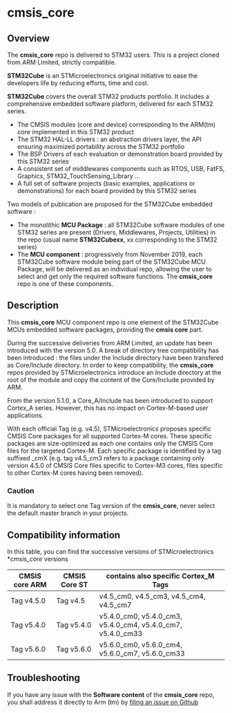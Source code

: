 # cmsis_core

## Overview

The **cmsis_core** repo is delivered to STM32 users. This is a project cloned from ARM Limited, strictly compatible. 

**STM32Cube** is an STMicroelectronics original initiative to ease the developers life by reducing efforts, time and cost.

**STM32Cube** covers the overall STM32 products portfolio. It includes a comprehensive embedded software platform, delivered for each STM32 series.
   * The CMSIS modules (core and device) corresponding to the ARM(tm) core implemented in this STM32 product
   * The STM32 HAL-LL drivers : an abstraction drivers layer, the API ensuring maximized portability across the STM32 portfolio 
   * The BSP Drivers of each evaluation or demonstration board provided by this STM32 series 
   * A consistent set of middlewares components such as RTOS, USB, FatFS, Graphics, STM32_TouchSensing_Library ...
   * A full set of software projects (basic examples, applications or demonstrations) for each board provided by this STM32 series

Two models of publication are proposed for the STM32Cube embedded software : 
   * The monolithic **MCU Package** : all STM32Cube software modules of one STM32 series are present (Drivers, Middlewares, Projects, Utilities) in the repo (usual name **STM32Cubexx**, xx corresponding to the STM32 series)
   * The **MCU component** : progressively from November 2019, each STM32Cube software module being part of the STM32Cube MCU Package, will be delivered as an individual repo, allowing the user to select and get only the required software functions. The **cmsis_core** repo is one of these components.

## Description
   
This **cmsis_core** MCU component repo is one element of the STM32Cube MCUs embedded software packages, providing the **cmsis core** part. 

During the successive deliveries from ARM Limited, an update has been introduced with the version 5.0. A break of directory tree compatibility has been introduced : the files under the Include directory have been transfered as Core/Include directory.
In order to keep compatibility, the **cmsis_core** repos provided by STMicroelectronics introduce an Include directory at the root of the module and copy the content of the Core/Include provided by ARM.

From the version 5.1.0, a Core_A/Include has been introduced to support Cortex_A series. However, this has no impact on Cortex-M-based user applications.

With each official Tag (e.g. v4.5), STMicroelectronics proposes specific CMSIS Core packages for all supported Cortex-M cores. These specific packages are size-optimized as each one contains only the CMSIS Core files for the targeted Cortex-M. Each specific package is identified by a tag suffixed _cmX (e.g. tag v4.5_cm3 refers to a package containing only version 4.5.0 of CMSIS Core files specific to Cortex-M3 cores, files specific to other Cortex-M cores having been removed).

### Caution 
It is mandatory to select one Tag version of the **cmsis_core**, never select the default master branch in your projects.

## Compatibility information

In this table, you can find the successive versions of STMicroelectronics **cmsis_core* versions  

CMSIS core ARM  | CMSIS Core ST | contains also specific Cortex_M Tags 
--------------- | ------------- | ------------------------------------
Tag v4.5.0 | Tag v4.5   | v4.5_cm0, v4.5_cm3, v4.5_cm4, v4.5_cm7
Tag v5.4.0 | Tag v5.4.0 | v5.4.0_cm0, v5.4.0_cm3, v5.4.0_cm4, v5.4.0_cm7, v5.4.0_cm33
Tag v5.6.0 | Tag v5.6.0 | v5.6.0_cm0, v5.6.0_cm4, v5.6.0_cm7, v5.6.0_cm33

## Troubleshooting
If you have any issue with the **Software content** of the **cmsis_core** repo, you shall address it directly to Arm (tm) by [filing an issue on Github](https://github.com/ARM-software/CMSIS_5/issues/new)
